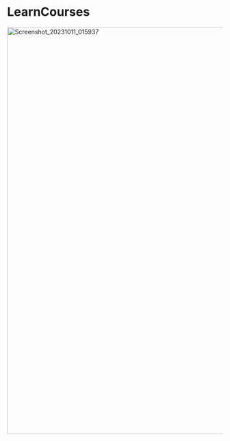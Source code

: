 # LearnCourses
<img width="949" alt="Screenshot_20231011_015937" src="https://github.com/Sahil6354/LearnCourses/assets/102516710/fe83bb23-bcd1-4f64-bb9b-8492cfa3e0cb">
